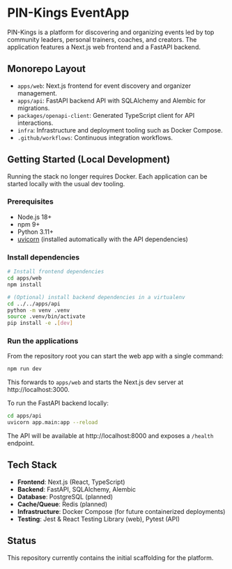 # PIN-Kings EventApp

PIN-Kings is a platform for discovering and organizing events led by top community leaders, personal trainers, coaches, and creators. The application features a Next.js web frontend and a FastAPI backend.

## Monorepo Layout

- `apps/web`: Next.js frontend for event discovery and organizer management.
- `apps/api`: FastAPI backend API with SQLAlchemy and Alembic for migrations.
- `packages/openapi-client`: Generated TypeScript client for API interactions.
- `infra`: Infrastructure and deployment tooling such as Docker Compose.
- `.github/workflows`: Continuous integration workflows.

## Getting Started (Local Development)

Running the stack no longer requires Docker. Each application can be started locally with the usual dev tooling.

### Prerequisites

- Node.js 18+
- npm 9+
- Python 3.11+
- [uvicorn](https://www.uvicorn.org/) (installed automatically with the API dependencies)

### Install dependencies

```bash
# Install frontend dependencies
cd apps/web
npm install

# (Optional) install backend dependencies in a virtualenv
cd ../../apps/api
python -m venv .venv
source .venv/bin/activate
pip install -e .[dev]
```

### Run the applications

From the repository root you can start the web app with a single command:

```bash
npm run dev
```

This forwards to `apps/web` and starts the Next.js dev server at http://localhost:3000.

To run the FastAPI backend locally:

```bash
cd apps/api
uvicorn app.main:app --reload
```

The API will be available at http://localhost:8000 and exposes a `/health` endpoint.

## Tech Stack

- **Frontend**: Next.js (React, TypeScript)
- **Backend**: FastAPI, SQLAlchemy, Alembic
- **Database**: PostgreSQL (planned)
- **Cache/Queue**: Redis (planned)
- **Infrastructure**: Docker Compose (for future containerized deployments)
- **Testing**: Jest & React Testing Library (web), Pytest (API)

## Status

This repository currently contains the initial scaffolding for the platform.
